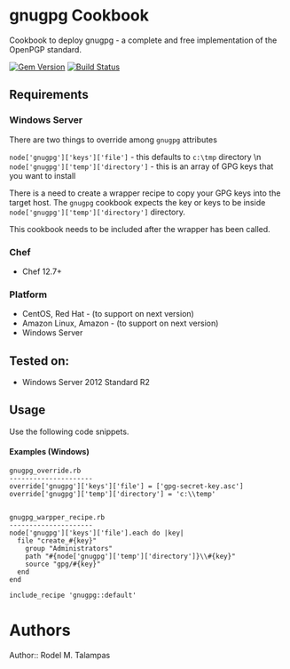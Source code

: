 # gnugpg Cookbook
Cookbook to deploy gnugpg - a complete and free implementation of the OpenPGP standard. 

[![Gem Version](https://badge.fury.io/rb/kitchen-vagrant.svg)](http://badge.fury.io/rb/kitchen-vagrant)
[![Build Status](https://travis-ci.org/rodel-talampas/gnugpg.svg?branch=master)](https://travis-ci.org/rodel-talampas/gnugpg)

## Requirements

### Windows Server

There are two things to override among `gnugpg` attributes

`node['gnugpg']['keys']['file']` - this defaults to `c:\tmp` directory \n
`node['gnugpg']['temp']['directory']` - this is an array of GPG keys that you want to install

There is a need to create a wrapper recipe to copy your GPG keys into the target host. The `gnugpg` cookbook expects the key or keys to be inside `node['gnugpg']['temp']['directory']` directory.

This cookbook needs to be included after the wrapper has been called. 

### Chef

- Chef 12.7+

### Platform

- CentOS, Red Hat - (to support on next version)    
- Amazon Linux, Amazon - (to support on next version)
- Windows Server

## Tested on:

- Windows Server 2012 Standard R2

## Usage

Use the following code snippets.

#### Examples (Windows)
```
gnugpg_override.rb
---------------------
override['gnugpg']['keys']['file'] = ['gpg-secret-key.asc']
override['gnugpg']['temp']['directory'] = 'c:\\temp'


gnugpg_warpper_recipe.rb
---------------------
node['gnugpg']['keys']['file'].each do |key|
  file "create_#{key}"
    group "Administrators"
    path "#{node['gnugpg']['temp']['directory']}\\#{key}"
    source "gpg/#{key}"
  end
end

include_recipe 'gnugpg::default'
```

# Authors
Author:: Rodel M. Talampas
